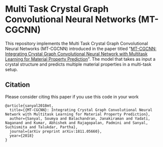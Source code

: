 # Multi Task Crystal Graph Convolutional Neural Networks (MT-CGCNN)

This repository implements the Multi Task Crystal Graph Convolutional Neural Networks (MT-CGCNN) introduced in the paper titled "[MT-CGCNN: Integrating Crystal Graph Convolutional Neural Network with Multitask Learning for Material Property Prediction](https://arxiv.org/abs/1811.05660)". The model that takes as input a crystal structure and predicts multiple material properties in a multi-task setup.

## Citation
Please consider citing this paper if you use this code in your work
```
@article{sanyal2018mt,
  title={{MT-CGCNN}: Integrating Crystal Graph Convolutional Neural Network with Multitask Learning for Material Property Prediction},
  author={Sanyal, Soumya and Balachandran, Janakiraman and Yadati, Naganand and Kumar, Abhishek and Rajagopalan, Padmini and Sanyal, Suchismita and Talukdar, Partha},
  journal={arXiv preprint arXiv:1811.05660},
  year={2018}
}
```
